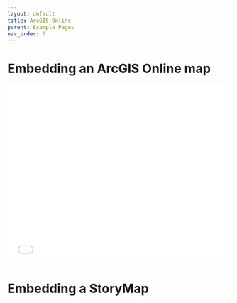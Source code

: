 ```yaml
---
layout: default
title: ArcGIS Online
parent: Example Pages
nav_order: 3
---
```

# Embedding an ArcGIS Online map



<style>.embed-container {position: relative; padding-bottom: 80%; height: 0; max-width: 100%;} .embed-container iframe, .embed-container object, .embed-container iframe{position: absolute; top: 0; left: 0; width: 100%; height: 100%;} small{position: absolute; z-index: 40; bottom: 0; margin-bottom: -15px;}</style><div class="embed-container"><iframe width="500" height="400" frameborder="0" scrolling="no" marginheight="0" marginwidth="0" title="CU Aerial Photo Collection (final)" src="//ucboulder.maps.arcgis.com/apps/Embed/index.html?webmap=68fe25f1df2149878fa88e15a4044d52&extent=-108.1261,38.2881,-101.4079,41.3297&zoom=true&previewImage=false&scale=true&disable_scroll=true&theme=light"></iframe></div>


# Embedding a StoryMap
